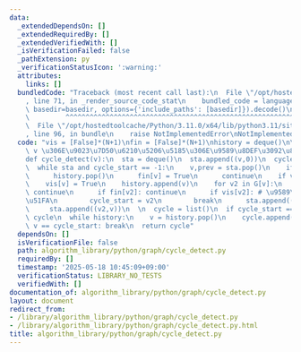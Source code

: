 ```yaml
---
data:
  _extendedDependsOn: []
  _extendedRequiredBy: []
  _extendedVerifiedWith: []
  _isVerificationFailed: false
  _pathExtension: py
  _verificationStatusIcon: ':warning:'
  attributes:
    links: []
  bundledCode: "Traceback (most recent call last):\n  File \"/opt/hostedtoolcache/Python/3.11.0/x64/lib/python3.11/site-packages/onlinejudge_verify/documentation/build.py\"\
    , line 71, in _render_source_code_stat\n    bundled_code = language.bundle(stat.path,\
    \ basedir=basedir, options={'include_paths': [basedir]}).decode()\n          \
    \         ^^^^^^^^^^^^^^^^^^^^^^^^^^^^^^^^^^^^^^^^^^^^^^^^^^^^^^^^^^^^^^^^^^^^^^^^^^^^^^^^^\n\
    \  File \"/opt/hostedtoolcache/Python/3.11.0/x64/lib/python3.11/site-packages/onlinejudge_verify/languages/python.py\"\
    , line 96, in bundle\n    raise NotImplementedError\nNotImplementedError\n"
  code: "vis = [False]*(N+1)\nfin = [False]*(N+1)\nhistory = deque()\n\n# \u9802\u70B9\
    \ v \u306E\u9023\u7D50\u6210\u5206\u5185\u306E\u9589\u8DEF\u3092\u8FD4\u3059\n\
    def cycle_detect(v):\n  sta = deque()\n  sta.append((v,0))\n  cycle_start = -1\n\
    \  while sta and cycle_start == -1:\n    v,prev = sta.pop()\n    if prev == -1:\n\
    \      history.pop()\n      fin[v] = True\n      continue\n    if vis[v]: continue\n\
    \    vis[v] = True\n    history.append(v)\n    for v2 in G[v]:\n      if v2==prev:\
    \ continue\n      if fin[v2]: continue\n      if vis[v2]: # \u9589\u8DEF\u691C\
    \u51FA\n        cycle_start = v2\n        break\n      sta.append((v2,-1))\n \
    \     sta.append((v2,v))\n  \n  cycle = list()\n  if cycle_start == -1: return\
    \ cycle\n  while history:\n    v = history.pop()\n    cycle.append(v)\n    if\
    \ v == cycle_start: break\n  return cycle"
  dependsOn: []
  isVerificationFile: false
  path: algorithm_library/python/graph/cycle_detect.py
  requiredBy: []
  timestamp: '2025-05-18 10:45:09+09:00'
  verificationStatus: LIBRARY_NO_TESTS
  verifiedWith: []
documentation_of: algorithm_library/python/graph/cycle_detect.py
layout: document
redirect_from:
- /library/algorithm_library/python/graph/cycle_detect.py
- /library/algorithm_library/python/graph/cycle_detect.py.html
title: algorithm_library/python/graph/cycle_detect.py
---
```

